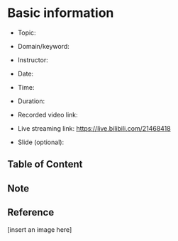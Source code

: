# Basic information

- Topic:

- Domain/keyword:

- Instructor:

- Date:

- Time:

- Duration:

- Recorded video link:

- Live streaming link: https://live.bilibili.com/21468418

- Slide (optional):

## Table of Content

## Note

## Reference 

[insert an image here] 

